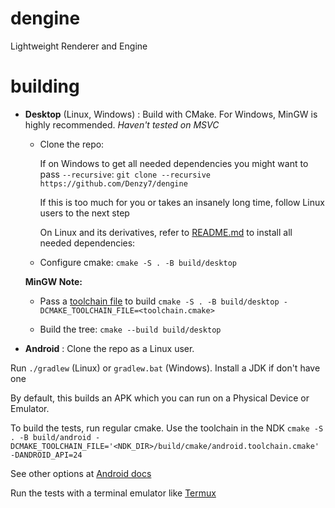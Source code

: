 # dengine
Lightweight Renderer and Engine

# building
- **Desktop** (Linux, Windows) : Build with CMake. For Windows, MinGW is highly recommended. *Haven't tested on MSVC*

	- Clone the repo:
		
		If on Windows to get all needed dependencies you might want to pass `--recursive`:
		`git clone --recursive https://github.com/Denzy7/dengine`
	
		 If this is too much for you or takes an insanely long time, follow Linux users to the next step

		 On Linux and its derivatives, refer to [README.md](deps/README.md) to install all needed dependencies:

	- Configure cmake:
	`cmake -S . -B build/desktop`

	**MinGW Note:**
	- Pass a [toolchain file](tools/mingw) to build
	`cmake -S . -B build/desktop -DCMAKE_TOOLCHAIN_FILE=<toolchain.cmake>`

	- Build the tree:
`cmake --build build/desktop`

- **Android** : Clone the repo as a Linux user.

Run `./gradlew` (Linux) or `gradlew.bat` (Windows). Install a JDK if don't have one

By default, this builds an APK which you can run on a Physical Device or Emulator.

To build the tests, run regular cmake. Use the toolchain in the NDK
`cmake -S . -B build/android -DCMAKE_TOOLCHAIN_FILE='<NDK_DIR>/build/cmake/android.toolchain.cmake' -DANDROID_API=24`

See other options at [Android docs](https://developer.android.com/studio/projects/configure-cmake#call-cmake-cli)

Run the tests with a terminal emulator like [Termux](https://f-droid.org/en/packages/com.termux/)

